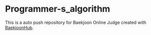 # Programmer-s_algorithm
This is a auto push repository for Baekjoon Online Judge created with [BaekjoonHub](https://github.com/BaekjoonHub/BaekjoonHub).
